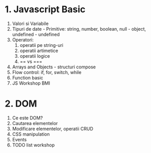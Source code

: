 # 1. Javascript Basic
1. Valori si Variabile
2. Tipuri de date - Primitive: string, number, boolean, null - object, undefined - undefined
3. Operatori:
    1. operatii pe string-uri 
    2. operatii artimetice
    3. operatii logice
    4. == vs ===
4. Arrays and Objects - structuri compose
5. Flow control: if, for, switch, while
6. Function basic
7. JS Workshop BMI

# 2. DOM 
1. Ce este DOM?
2. Cautarea elementelor
3. Modificare elementelor, operatii CRUD
4. CSS manipulation
5. Events
6. TODO list workshop